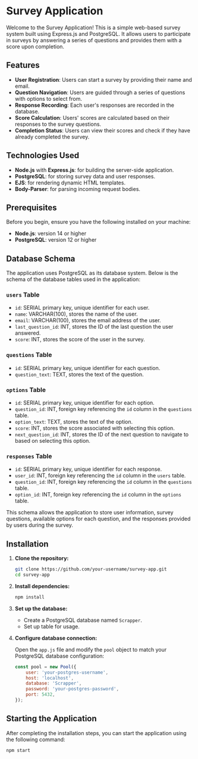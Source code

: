 # Survey Application

Welcome to the Survey Application! This is a simple web-based survey system built using Express.js and PostgreSQL. It allows users to participate in surveys by answering a series of questions and provides them with a score upon completion.

## Features

- **User Registration**: Users can start a survey by providing their name and email.
- **Question Navigation**: Users are guided through a series of questions with options to select from.
- **Response Recording**: Each user's responses are recorded in the database.
- **Score Calculation**: Users' scores are calculated based on their responses to the survey questions.
- **Completion Status**: Users can view their scores and check if they have already completed the survey.

## Technologies Used

- **Node.js** with **Express.js**: for building the server-side application.
- **PostgreSQL**: for storing survey data and user responses.
- **EJS**: for rendering dynamic HTML templates.
- **Body-Parser**: for parsing incoming request bodies.

## Prerequisites

Before you begin, ensure you have the following installed on your machine:

- **Node.js**: version 14 or higher
- **PostgreSQL**: version 12 or higher

## Database Schema

The application uses PostgreSQL as its database system. Below is the schema of the database tables used in the application:

### `users` Table

- `id`: SERIAL primary key, unique identifier for each user.
- `name`: VARCHAR(100), stores the name of the user.
- `email`: VARCHAR(100), stores the email address of the user.
- `last_question_id`: INT, stores the ID of the last question the user answered.
- `score`: INT, stores the score of the user in the survey.

### `questions` Table

- `id`: SERIAL primary key, unique identifier for each question.
- `question_text`: TEXT, stores the text of the question.

### `options` Table

- `id`: SERIAL primary key, unique identifier for each option.
- `question_id`: INT, foreign key referencing the `id` column in the `questions` table.
- `option_text`: TEXT, stores the text of the option.
- `score`: INT, stores the score associated with selecting this option.
- `next_question_id`: INT, stores the ID of the next question to navigate to based on selecting this option.

### `responses` Table

- `id`: SERIAL primary key, unique identifier for each response.
- `user_id`: INT, foreign key referencing the `id` column in the `users` table.
- `question_id`: INT, foreign key referencing the `id` column in the `questions` table.
- `option_id`: INT, foreign key referencing the `id` column in the `options` table.

This schema allows the application to store user information, survey questions, available options for each question, and the responses provided by users during the survey.


## Installation

1. **Clone the repository:**

    ```bash
    git clone https://github.com/your-username/survey-app.git
    cd survey-app
    ```

2. **Install dependencies:**

    ```bash
    npm install
    ```

3. **Set up the database:**

    - Create a PostgreSQL database named `Scrapper`.
    - Set up table for usage.

4. **Configure database connection:**

    Open the `app.js` file and modify the `pool` object to match your PostgreSQL database configuration:

    ```javascript
    const pool = new Pool({
        user: 'your-postgres-username',
        host: 'localhost',
        database: 'Scrapper',
        password: 'your-postgres-password',
        port: 5432,
    });
    ```

## Starting the Application

After completing the installation steps, you can start the application using the following command:

```bash
npm start
